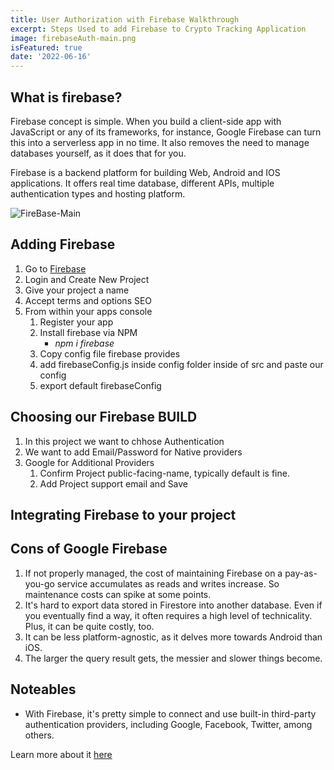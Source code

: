 ```yaml
---
title: User Authorization with Firebase Walkthrough
excerpt: Steps Used to add Firebase to Crypto Tracking Application
image: firebaseAuth-main.png
isFeatured: true
date: '2022-06-16'
---
```


## What is firebase?

Firebase concept is simple. When you build a client-side app with JavaScript or any of its frameworks, for instance, Google Firebase can turn this into a serverless app in no time. It also removes the need to manage databases yourself, as it does that for you.

Firebase is a backend platform for building Web, Android and IOS applications. It offers real time database, different APIs, multiple authentication types and hosting platform.

![FireBase-Main](firebaseAuth-main.png)

## Adding Firebase

1. Go to [Firebase](console.firebase.google.com)
2. Login and Create New Project
3. Give your project a name
4. Accept terms and options SEO
5. From within your apps console
   1. Register your app
   2. Install firebase via NPM
      - _npm i firebase_
   3. Copy config file firebase provides
   4. add firebaseConfig.js inside config folder inside of src and paste our config
   5. export default firebaseConfig

## Choosing our Firebase BUILD

1. In this project we want to chhose Authentication
2. We want to add Email/Password for Native providers
3. Google for Additional Providers
   1. Confirm Project public-facing-name, typically default is fine.
   2. Add Project support email and Save

## Integrating Firebase to your project

## Cons of Google Firebase

1. If not properly managed, the cost of maintaining Firebase on a pay-as-you-go service accumulates as reads and writes increase. So maintenance costs can spike at some points.
2. It's hard to export data stored in Firestore into another database. Even if you eventually find a way, it often requires a high level of technicality. Plus, it can be quite costly, too.
3. It can be less platform-agnostic, as it delves more towards Android than iOS.
4. The larger the query result gets, the messier and slower things become.

## Noteables

- With Firebase, it's pretty simple to connect and use built-in third-party authentication providers, including Google, Facebook, Twitter, among others.

Learn more about it [here](https://v4.mui.com/styles/api/#makestyles-styles-options-hook)
